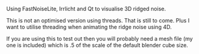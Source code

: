 Using FastNoiseLite, Irrlicht and Qt to visualise 3D ridged noise.

This is not an optimised version using threads. That is still to come. Plus I want to utilise threading when animating the ridge noise using 4D.

If you are using this to test out then you will probably need a mesh file (my one is included) which is .5 of the scale of the default blender cube size.
